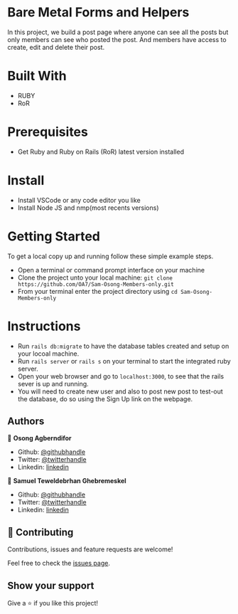 # Bare Metal Forms and Helpers
  In this project, we build a post page where anyone can see all the posts but only members 
  can see who posted the post. And members have access to create, edit and delete their post.  

# Built With
- RUBY
- RoR 

# Prerequisites
- Get Ruby and Ruby on Rails (RoR) latest version installed

# Install
- Install VSCode or any code editor you like
- Install Node JS and nmp(most recents versions)

# Getting Started

To get a local copy up and running follow these simple example steps.

- Open a terminal or command prompt interface on your machine
- Clone the project unto your local machine: `git clone https://github.com/OA7/Sam-Osong-Members-only.git`
- From your terminal enter the project directory using `cd Sam-Osong-Members-only` 

# Instructions

- Run ` rails db:migrate ` to have the database tables created and setup on your locoal machine.
- Run ` rails server ` or ` rails s ` on your terminal to start the integrated ruby server.
- Open your web browser and go to ` localhost:3000 `, to see that the rails sever is up and running.
- You will need to create new user and also to post new post to test-out the database, do so using the Sign Up link on the webpage.



## Authors

👤 **Osong Agberndifor**

- Github: [@githubhandle](https://github.com/OA7)
- Twitter: [@twitterhandle](https://twitter.com/Osong17)
- Linkedin: [linkedin](https://linkedin.com/osong-agberndifor)

👤 **Samuel Teweldebrhan Ghebremeskel**

- Github: [@githubhandle](https://github.com/Samitti)
- Twitter: [@twitterhandle](https://twitter.com/Samuel63734232)
- Linkedin: [linkedin](https://www.linkedin.com/in/samuel-ghebremeskel-29685811a/)

## 🤝 Contributing

Contributions, issues and feature requests are welcome!

Feel free to check the [issues page](https://github.com/OA7/Sam-Osong-Members-only/issues).

## Show your support

Give a ⭐️ if you like this project!
